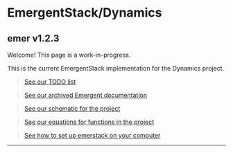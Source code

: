 <h1>EmergentStack/Dynamics</h1>

<h2>emer v1.2.3</h2>

Welcome!  This page is a work-in-progress.

This is the current EmergentStack implementation for the Dynamics project.

> [See our TODO list](documentation/TODO.md)

> [See our archived Emergent documentation](documentation/OldEmergentDoc.md)

> [See our schematic for the project](https://lucid.app/lucidchart/d0b7909a-63c5-4f27-ac7b-0302e7b34b78/edit?invitationId=inv_c26ddbe3-b734-45f4-b949-3a596a48ed06)

> [See our equations for functions in the project](documentation/equations.pdf)

> [See how to set up emerstack on your computer](documentation/setup.md)
---
